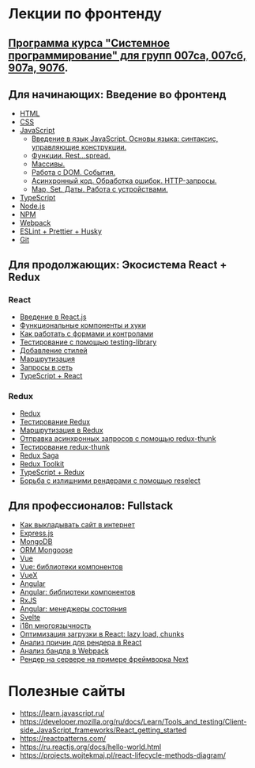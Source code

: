 # Лекции по фронтенду 

## [Программа курса "Системное программирование" для групп 007са, 007сб, 907а, 907б](program-2022-2.md).

## Для начинающих: Введение во фронтенд
* [HTML](https://dmitryweiner.github.io/lectures/Basic%20-%20HTML.html)
* [CSS](https://dmitryweiner.github.io/lectures/Basic%20-%20CSS.html)
* [JavaScript](https://dmitryweiner.github.io/lectures/Basic%20-%20JS.html)
  * [Введение в язык JavaScript. Основы языка: синтаксис, управляющие конструкции.](https://dmitryweiner.github.io/lectures/JS_part1.html)
  * [Функции. Rest...spread.](https://dmitryweiner.github.io/lectures/JS_part2.html)
  * [Массивы.](https://dmitryweiner.github.io/lectures/JS_part3.html)
  * [Работа с DOM. События.](https://dmitryweiner.github.io/lectures/JS_part4.html)
  * [Асинхронный код. Обработка ошибок. HTTP-запросы.](https://dmitryweiner.github.io/lectures/JS_part5.html)
  * [Map, Set. Даты. Работа с устройствами.](https://dmitryweiner.github.io/lectures/JS_part6.html)
* [TypeScript](https://dmitryweiner.github.io/lectures/Basic%20-%20TypeScript.html)
* [Node.js](https://dmitryweiner.github.io/lectures/Basic%20-%20Nodejs.html)
* [NPM](https://dmitryweiner.github.io/lectures/Basic%20-%20NPM.html)
* [Webpack](https://dmitryweiner.github.io/lectures/Basic%20-%20Webpack.html#/)
* [ESLint + Prettier + Husky](https://dmitryweiner.github.io/lectures/EslintPrettierHusky.html)
* [Git](https://dmitryweiner.github.io/lectures/Basic%20-%20Git.html)

## Для продолжающих: Экосистема React + Redux

### React
* [Введение в React.js](https://dmitryweiner.github.io/lectures/React%20-%20Basic.html#/)
* [Функциональные компоненты и хуки](https://dmitryweiner.github.io/lectures/React%20-%20Hooks.html#/)
* [Как работать с формами и контролами](https://dmitryweiner.github.io/lectures/React%20-%20Form%20controls.html#/)
* [Тестирование с помощью testing-library](https://dmitryweiner.github.io/lectures/React%20-%20Testing%20components.html#/)
* [Добавление стилей](https://dmitryweiner.github.io/lectures/React%20-%20Styles%20and%20assets.html#/)
* [Маршрутизация](https://dmitryweiner.github.io/lectures/React%20-%20Router.html#/)
* [Запросы в сеть](https://dmitryweiner.github.io/lectures/React%20-%20Fetch.html#/)
* [TypeScript + React](https://dmitryweiner.github.io/lectures/React%20-%20TypeScript%20with%20React.html#/)

### Redux
* [Redux](https://dmitryweiner.github.io/lectures/Redux%20-%20Basic.html#/)
* [Тестирование Redux](https://dmitryweiner.github.io/lectures/Redux%20-%20Testing%20Redux.html#/)
* [Маршрутизация в Redux](https://dmitryweiner.github.io/lectures/Redux%20-%20Router.html)
* [Отправка асинхронных запросов с помощью redux-thunk](https://dmitryweiner.github.io/lectures/Redux%20-%20Redux%20Thunk.html#/)
* [Тестирование redux-thunk](https://dmitryweiner.github.io/lectures/Redux%20-%20Testing%20Redux%20Thunk.html#/)
* [Redux Saga](https://dmitryweiner.github.io/lectures/Redux%20-%20Redux%20Saga.html#/)
* [Redux Toolkit](https://dmitryweiner.github.io/lectures/Redux%20-%20Redux%20Toolkit.html#/)
* [TypeScript + Redux](https://dmitryweiner.github.io/lectures/Redux%20-%20TypeScript%20with%20Redux.html#/)
* [Борьба с излишними рендерами с помощью reselect](https://dmitryweiner.github.io/lectures/Redux%20-%20UseMemo%20reselect.html#/)

## Для профессионалов: Fullstack
* [Как выкладывать сайт в интернет](https://dmitryweiner.github.io/lectures/Deploy.html#/)
* [Express.js](https://dmitryweiner.github.io/lectures/Express.html#/)
* [MongoDB](https://dmitryweiner.github.io/lectures/Mongo.html#/)
* [ORM Mongoose](https://dmitryweiner.github.io/lectures/Mongoose.html#/)
* [Vue](https://dmitryweiner.github.io/lectures/Vue.html#/)
* [Vue: библиотеки компонентов](https://dmitryweiner.github.io/lectures/Vue%20-%20UI%20Libraries.html#/)
* [VueX](https://dmitryweiner.github.io/lectures/Vue%20-%20VueX.html#/)
* [Angular](https://dmitryweiner.github.io/lectures/Angular.html#/)
* [Angular: библиотеки компонентов](https://dmitryweiner.github.io/lectures/Angular%20-%20UI%20Libraries.html#/)
* [RxJS](https://dmitryweiner.github.io/lectures/RxJS.html#/)
* [Angular: менеджеры состояния](https://dmitryweiner.github.io/lectures/Angular%20-%20State%20Managers.html#/)
* [Svelte](https://github.com/dmitryweiner/lectures/raw/main/old/%D0%98%D0%BD%D1%82%D0%B5%D1%80%D1%84%D0%B5%D0%B9%D1%81%D1%8B/%D0%98%D0%BD%D1%82%D0%B5%D1%80%D1%84%D0%B5%D0%B9%D1%81%D1%8B%20%D0%9B%D0%B5%D0%BA%D1%86%D0%B8%D1%8F%20Svelte.pptx)
* [i18n многоязычность]()
* [Оптимизация загрузки в React: lazy load, chunks]()
* [Анализ причин для рендера в React]()
* [Анализ бандла в Webpack]()
* [Рендер на сервере на примере фреймворка Next]()

# Полезные сайты
* https://learn.javascript.ru/
* https://developer.mozilla.org/ru/docs/Learn/Tools_and_testing/Client-side_JavaScript_frameworks/React_getting_started
* https://reactpatterns.com/
* https://ru.reactjs.org/docs/hello-world.html
* https://projects.wojtekmaj.pl/react-lifecycle-methods-diagram/


